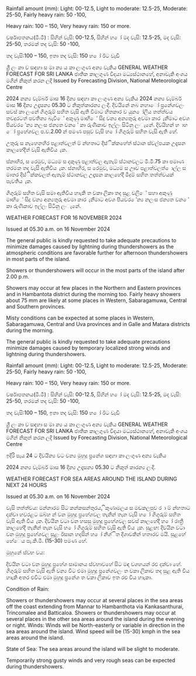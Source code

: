 Rainfall amount (mm): Light: 00-12.5, Light to moderate: 12.5-25, Moderate: 25-50, Fairly heavy rain: 50 -100,

Heavy rain: 100 – 150, Very heavy rain: 150 or more.

වර්ෂාපතනය(මි.මී) : සිහින් වැසි: 00-12.5, සිහින් හ ෝ මද වැසි: 12.5-25, මද වැසි: 25-50, තරමක් තද වැසි: 50 -100,

තද වැසි:100 – 150, ඉතා තද වැසි: 150 හ ෝ ඊට වැඩි

ශ්‍රී ලං කා ව සඳහා ස මා න්‍ය ය කා ලංගුණ අන්‍ය වැකිය GENERAL WEATHER FORECAST FOR SRI LANKA ජාතික කාලගුණ විදයා මධ්‍යස්ථානහේ, අනාවැකි අංශය මගින් නිකුත් කරන ලදි Issued by Forecasting Division, National Meteorological Centre

2024 නන්‍ය වැම්බර් මාස 16 දින්‍ය සඳහා කා ලංගුණ අන්‍ය වැකිය 2024 නන්‍ය වැම්බර් මාස 16 දින්‍ය උදෑසන්‍ය 05.30 ට නිකුත්කාරන්‍ය ලංදි. දිවයිනේ නබ නහාෝ ප්‍රනේශවලං සවස් කා ලංනේ ගිගුරුම් සහිත වැසි ඇති වීමාට හිතකාර ව යුන ෝලීය තත්ත්වය තවදුරටත් පවතින්‍ය බැවිේ අකුණු මාඟිේ සිදු වන්‍ය අන්‍යතුරු අවමා කාර ැනීමාට අවශ පියවර ේන්‍ය නලංස ජන්‍යත වන ේ කා රුණිකාව ඉල්ලං සිටිනු ලංැනේ. දිවයිහන් හ ාහ ෝ ප්‍රහේශවල ප.ව.2.00 න් පමණ පසුව වැසි හ ෝ ගිගුරුම් සහිත වැසි ඇති හේ.

උතුරු ස නැහෙනහිර පළාත්වලත් ම් න්හතාට දිස්ික්කහේත් ස්ථාන ස්වල්පයක උදෑසන කාලහේදීත් වැසි ඇතිවිය ැක.

ස්නාහිර, ස රෙමුව, මධ්‍යම ස දකුණු පළාත්වල ඇතැම් ස්ථානවලට මි.මී.75 කා පමාණ තරමක තද වැසි ඇතිවිය ැක. ස්නාහිර, ස රෙමුව, මධ්‍යම ස ඌව පළාත්වලත් ොල්ල ස මාතර දිස්ික්කවලත් ඇතැම් ස්ථානවල උදෑසන කාලහේදී මීදුම් සහිත තත්ත්වයක් පැවතිය ැක.

ගිගුරුම් සහිත වැසි සමා ඇතිවිය හාැකි ත වකා ලිකා තද සුළ වලිේ සහා අකුණු මාඟිේ සිදු වන්‍ය අන්‍යතුරු අවමා කාර ැනීමාට අවශ පියවර ේන්‍ය නලංස ජන්‍යත වන ේ කා රුණිකාව ඉල්ලං සිටිනු ලංැනේ.

WEATHER FORECAST FOR 16 NOVEMBER 2024

Issued at 05.30 a.m. on 16 November 2024

The general public is kindly requested to take adequate precautions to minimize damages caused by lightning during thundershowers as the atmospheric conditions are favorable further for afternoon thundershowers in most parts of the island.

Showers or thundershowers will occur in the most parts of the island after 2.00 p.m.

Showers may occur at few places in the Northern and Eastern provinces and in Hambantota district during the morning too. Fairly heavy showers about 75 mm are likely at some places in Western, Sabaragamuwa, Central and Southern provinces.

Misty conditions can be expected at some places in Western, Sabaragamuwa, Central and Uva provinces and in Galle and Matara districts during the morning.

The general public is kindly requested to take adequate precautions minimize damages caused by temporary localized strong winds and lightning during thundershowers.

Rainfall amount (mm): Light: 00-12.5, Light to moderate: 12.5-25, Moderate: 25-50, Fairly heavy rain: 50 -100,

Heavy rain: 100 – 150, Very heavy rain: 150 or more.

වර්ෂාපතනය(මි.මී) : සිහින් වැසි: 00-12.5, සිහින් හ ෝ මද වැසි: 12.5-25, මද වැසි: 25-50, තරමක් තද වැසි: 50 -100,

තද වැසි:100 – 150, ඉතා තද වැසි: 150 හ ෝ ඊට වැඩි

ශ්‍රී ලං කා ව සඳහා ස මා න්‍ය ය කා ලංගුණ අන්‍ය වැකිය GENERAL WEATHER FORECAST FOR SRI LANKA ජාතික කාලගුණ විදයා මධ්‍යස්ථානහේ, අනාවැකි අංශය මගින් නිකුත් කරන ලදි Issued by Forecasting Division, National Meteorological Centre

ඉදිරි පැය 24 ට දිවයින්‍ය වට වන්‍ය මුහුදු ප්‍රනේශ සඳහා කා ලංගුණ අන්‍ය වැකිය

2024 නන්‍ය වැම්බර් මාස 16 දින්‍ය උදෑසන්‍ය 05.30 ට නිකුත් කාරන්‍ය ලංදි.

WEATHER FORECAST FOR SEA AREAS AROUND THE ISLAND DURING NEXT 24 HOURS

Issued at 05.30 a.m. on 16 November 2024

වැසි තත්ත්වය: මන්නාරම සිට කන්කසන්තුරය, ිකුණාමලය ස මඩකලපුව ර ා ම් න්හතාට දක්වා හවරළට ඔබ්හ න් වන මුහුදු ප්‍රහේශවල තැනින් තැන වැසි හ ෝ ගිගුරුම් සහිත වැසි ඇති විය ැක. දිවයින වටා වන හසසු මුහුදු ප්‍රහේශවල සවස් කාලහේදී හ ෝ රාත්‍රී කාලහේදී තැනින් තැන වැසි හ ෝ ගිගුරුම් සහිත වැසි ඇති විය ැක. සුළඟ: දිවයින වටා වන මුහුදු ප්‍රහේශවල සුළං ඊසාන හදසින් හ ෝ නිශ්ිත දිශාවකින් හතාරව මයි. සුළහේ හේෙය පැ.කි.මී. (15-30) පමණ හේ.

මුහුනේ ස්වභ වය:

දිවයින වටා වන මුහුදු ප්‍රහේශ සාමානය ස්වභාවහේ සිට මඳ වශහයන් රළු දක්වා හේ. ගිගුරුම් සහිත වැසි ඇති වන්‍ය විට එමා මුහුදු ප්‍රනේශවලං ත වකා ලිකාව තද සුළ ඇති විය හාැකි අතර එවිට එමා මුහුදු ප්‍රනේශ ත වකා ලිකාව ඉත රළු විය හාැකා.

Condition of Rain:

Showers or thundershowers may occur at several places in the sea areas off the coast extending from Mannar to Hambanthota via Kankasanthurai, Trincomalee and Batticaloa. Showers or thundershowers may occur at several places in the other sea areas around the island during the evening or night. Winds: Winds will be North-easterly or variable in direction in the sea areas around the island. Wind speed will be (15-30) kmph in the sea areas around the island.

State of Sea: The sea areas around the island will be slight to moderate.

Temporarily strong gusty winds and very rough seas can be expected during thundershowers.